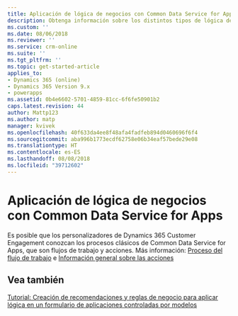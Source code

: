 ```yaml
---
title: Aplicación de lógica de negocios con Common Data Service for Apps | MicrosoftDocs
description: Obtenga información sobre los distintos tipos de lógica de negocios que puede usar en la aplicación
ms.custom: ''
ms.date: 08/06/2018
ms.reviewer: ''
ms.service: crm-online
ms.suite: ''
ms.tgt_pltfrm: ''
ms.topic: get-started-article
applies_to:
- Dynamics 365 (online)
- Dynamics 365 Version 9.x
- powerapps
ms.assetid: 0b4e6602-5701-4859-81cc-6f6fe50901b2
caps.latest.revision: 44
author: Mattp123
ms.author: matp
manager: kvivek
ms.openlocfilehash: 40f633da4ee8f48afa4fadfeb894d0460696f6f4
ms.sourcegitcommit: aba996b1773ecdf62758e06b34eaf57bede29e08
ms.translationtype: HT
ms.contentlocale: es-ES
ms.lasthandoff: 08/08/2018
ms.locfileid: "39712602"
---
```

# <a name="apply-business-logic-with-common-data-service-for-apps"></a>Aplicación de lógica de negocios con Common Data Service for Apps

Es posible que los personalizadores de Dynamics 365 Customer Engagement conozcan los procesos clásicos de Common Data Service for Apps, que son flujos de trabajo y acciones. Más información: [Proceso del flujo de trabajo](/flow/workflow-processes) e [Información general sobre las acciones](/flow/actions)
  
## <a name="see-also"></a>Vea también  
[Tutorial: Creación de recomendaciones y reglas de negocio para aplicar lógica en un formulario de aplicaciones controladas por modelos](../model-driven-apps/create-business-rules-recommendations-apply-logic-form.md)